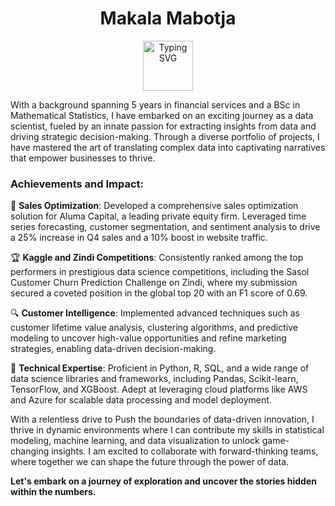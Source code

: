 <h1 align="center"> Makala Mabotja </h1>
<p align="center">
<a href="https://github.com/MakalaMabotja/">
    <img height="80" src="https://readme-typing-svg.demolab.com?font=Delius&size=17&duration=2000&pause=100&multiline=true&width=600&height=80&color=247d89&lines=Data Scientist || Story Teller|| Python Developer | Python Developer;" alt="Typing SVG" />
</a>
</p>

With a background spanning 5 years in financial services and a BSc in Mathematical Statistics, I have embarked on an exciting journey as a data scientist, fueled by an innate passion for extracting insights from data and driving strategic decision-making. Through a diverse portfolio of projects, I have mastered the art of translating complex data into captivating narratives that empower businesses to thrive.

### Achievements and Impact:

💼 **Sales Optimization**: Developed a comprehensive sales optimization solution for Aluma Capital, a leading private equity firm. Leveraged time series forecasting, customer segmentation, and sentiment analysis to drive a 25% increase in Q4 sales and a 10% boost in website traffic.

🏆 **Kaggle and Zindi Competitions**: Consistently ranked among the top performers in prestigious data science competitions, including the Sasol Customer Churn Prediction Challenge on Zindi, where my submission secured a coveted position in the global top 20 with an F1 score of 0.69.

🔍 **Customer Intelligence**: Implemented advanced techniques such as customer lifetime value analysis, clustering algorithms, and predictive modeling to uncover high-value opportunities and refine marketing strategies, enabling data-driven decision-making.

🧰 **Technical Expertise**: Proficient in Python, R, SQL, and a wide range of data science libraries and frameworks, including Pandas, Scikit-learn, TensorFlow, and XGBoost. Adept at leveraging cloud platforms like AWS and Azure for scalable data processing and model deployment.

With a relentless drive to Push the boundaries of data-driven innovation, I thrive in dynamic environments where I can contribute my skills in statistical modeling, machine learning, and data visualization to unlock game-changing insights. I am excited to collaborate with forward-thinking teams, where together we can shape the future through the power of data.

**Let's embark on a journey of exploration and uncover the stories hidden within the numbers.**
